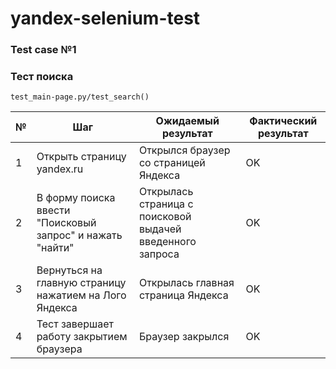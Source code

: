 # yandex-selenium-test

###  Test case №1

### Тест поиска 

`test_main-page.py/test_search()`

| № | Шаг | Ожидаемый результат | Фактический результат |
| --- | --- | --- | --- |
| 1 | Открыть страницу yandex.ru | Открылся браузер со страницей Яндекса | OK |
| 2 | В форму поиска ввести "Поисковый запрос" и нажать "найти" | Открылась страница с поисковой выдачей введенного запроса | OK |
| 3 | Вернуться на главную страницу нажатием на Лого Яндекса | Открылась главная страница Яндекса | OK |
| 4 | Тест завершает работу закрытием браузера | Браузер закрылся | OK |

